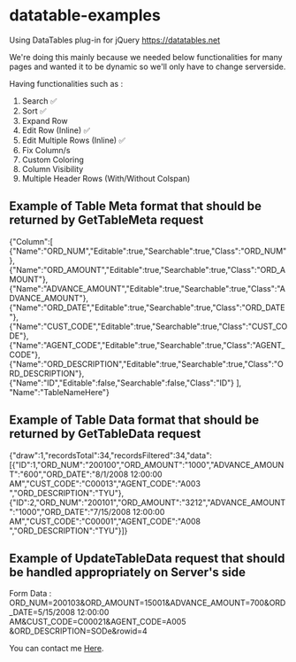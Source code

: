 # datatable-examples
Using DataTables plug-in for jQuery https://datatables.net

We're doing this mainly because we needed below functionalities for many pages and wanted it to be dynamic so we'll only have to change serverside.

Having functionalities such as : 
1. Search ✅
2. Sort ✅
3. Expand Row
4. Edit Row (Inline) ✅
5. Edit Multiple Rows (Inline) ✅
6. Fix Column/s
7. Custom Coloring
8. Column Visibility
9. Multiple Header Rows (With/Without Colspan)


## Example of Table Meta format that should be returned by GetTableMeta request

{"Column":[
{"Name":"ORD_NUM","Editable":true,"Searchable":true,"Class":"ORD_NUM"},{"Name":"ORD_AMOUNT","Editable":true,"Searchable":true,"Class":"ORD_AMOUNT"},{"Name":"ADVANCE_AMOUNT","Editable":true,"Searchable":true,"Class":"ADVANCE_AMOUNT"},{"Name":"ORD_DATE","Editable":true,"Searchable":true,"Class":"ORD_DATE"},{"Name":"CUST_CODE","Editable":true,"Searchable":true,"Class":"CUST_CODE"},{"Name":"AGENT_CODE","Editable":true,"Searchable":true,"Class":"AGENT_CODE"},{"Name":"ORD_DESCRIPTION","Editable":true,"Searchable":true,"Class":"ORD_DESCRIPTION"},{"Name":"ID","Editable":false,"Searchable":false,"Class":"ID"}
],
"Name":"TableNameHere"}

## Example of Table Data format that should be returned by GetTableData request

{"draw":1,"recordsTotal":34,"recordsFiltered":34,"data":[{"ID":1,"ORD_NUM":"200100","ORD_AMOUNT":"1000","ADVANCE_AMOUNT":"600","ORD_DATE":"8/1/2008 12:00:00 AM","CUST_CODE":"C00013","AGENT_CODE":"A003  ","ORD_DESCRIPTION":"TYU"},{"ID":2,"ORD_NUM":"200101","ORD_AMOUNT":"3212","ADVANCE_AMOUNT":"1000","ORD_DATE":"7/15/2008 12:00:00 AM","CUST_CODE":"C00001","AGENT_CODE":"A008  ","ORD_DESCRIPTION":"TYU"}]}

## Example of UpdateTableData request that should be handled appropriately on Server's side 

Form Data : ORD_NUM=200103&ORD_AMOUNT=15001&ADVANCE_AMOUNT=700&ORD_DATE=5/15/2008 12:00:00 AM&CUST_CODE=C00021&AGENT_CODE=A005  &ORD_DESCRIPTION=SODe&rowid=4

You can contact me <a href="mailto:sinhashubham7@gmail.com" target="_top">Here</a>.
